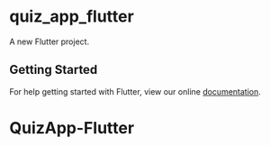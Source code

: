 # quiz_app_flutter

A new Flutter project.

## Getting Started

For help getting started with Flutter, view our online
[documentation](https://flutter.io/).
# QuizApp-Flutter
